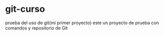 # git-curso
prueba del uso de git(mi primer proyecto)
este un proyecto de prueba con comandos y repositorio de Git

